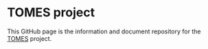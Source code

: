 # TOMES project

This GitHub page is the information and document repository for the [TOMES](https://www.ncdcr.gov/resources/records-management/tomes) project.
